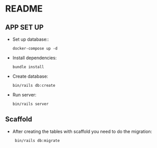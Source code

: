 # README

## APP SET UP

* Set up database::
    ```
    docker-compose up -d
    ```
* Install dependencies:
    ```
    bundle install
    ```
* Create database:
    ```
    bin/rails db:create
    ```
* Run server:
    ```
    bin/rails server
    ```

## Scaffold

* After creating the tables with scaffold you need to do the migration:
   ```
    bin/rails db:migrate
    ``` 
